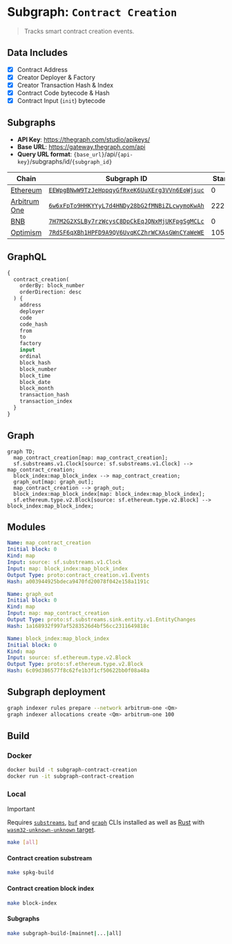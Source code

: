 # Subgraph: `Contract Creation`

> Tracks smart contract creation events.

## Data Includes

- [x] Contract Address
- [x] Creator Deployer & Factory
- [x] Creator Transaction Hash & Index
- [x] Contract Code bytecode & Hash
- [x] Contract Input (`init`) bytecode

## Subgraphs

- **API Key**: <https://thegraph.com/studio/apikeys/>
- **Base URL**: <https://gateway.thegraph.com/api>
- **Query URL format**: `{base_url}`/api/`{api-key}`/subgraphs/id/`{subgraph_id}`

| Chain | Subgraph ID | Start Block |
| ----- | ----------- | ------------|
| [Ethereum](subgraphs/mainnet/)   | [`EEWpgBNwW9TzJeHppqyGfRxeK6UuXErg3VVn6EoWjsuc`](https://thegraph.com/explorer/subgraphs/EEWpgBNwW9TzJeHppqyGfRxeK6UuXErg3VVn6EoWjsuc?view=Query&chain=arbitrum-one) | 0 |
| [Arbitrum One](subgraphs/arbitrum-one/)   | [`6w6xFpTo9HHKYYyL7d4HNDy28bG2fMNBiZLcwymoKwAh`](https://thegraph.com/explorer/subgraphs/6w6xFpTo9HHKYYyL7d4HNDy28bG2fMNBiZLcwymoKwAh?view=Query&chain=arbitrum-one) | 22208966 |
| [BNB](subgraphs/bsc/)   | [`7H7M2G2XSLBy7rzWcysC8DpCkEqJQNxMjUKFpgSgMCLc`](https://thegraph.com/explorer/subgraphs/7H7M2G2XSLBy7rzWcysC8DpCkEqJQNxMjUKFpgSgMCLc?view=Query&chain=arbitrum-one) | 0 |
| [Optimism](subgraphs/optimism/)   | [`7RdSF6qXBh1HPFD9A9QV6UvqKCZhrWCXAsGWnCYaWeWE`](https://thegraph.com/explorer/subgraphs/7RdSF6qXBh1HPFD9A9QV6UvqKCZhrWCXAsGWnCYaWeWE?view=Query&chain=arbitrum-one) | 105239153 |

## GraphQL

```graphql
{
  contract_creation(
    orderBy: block_number
    orderDirection: desc
  ) {
    address
    deployer
    code
    code_hash
    from
    to
    factory
    input
    ordinal
    block_hash
    block_number
    block_time
    block_date
    block_month
    transaction_hash
    transaction_index
  }
}
```

## Graph

```mermaid
graph TD;
  map_contract_creation[map: map_contract_creation];
  sf.substreams.v1.Clock[source: sf.substreams.v1.Clock] --> map_contract_creation;
  block_index:map_block_index --> map_contract_creation;
  graph_out[map: graph_out];
  map_contract_creation --> graph_out;
  block_index:map_block_index[map: block_index:map_block_index];
  sf.ethereum.type.v2.Block[source: sf.ethereum.type.v2.Block] --> block_index:map_block_index;
```

## Modules

```yaml
Name: map_contract_creation
Initial block: 0
Kind: map
Input: source: sf.substreams.v1.Clock
Input: map: block_index:map_block_index
Output Type: proto:contract_creation.v1.Events
Hash: a003944925bdeca9470fd20078f042e158a1191c

Name: graph_out
Initial block: 0
Kind: map
Input: map: map_contract_creation
Output Type: proto:sf.substreams.sink.entity.v1.EntityChanges
Hash: 1a168932f997af5283526d4bf56cc2311649818c

Name: block_index:map_block_index
Initial block: 0
Kind: map
Input: source: sf.ethereum.type.v2.Block
Output Type: proto:sf.ethereum.type.v2.Block
Hash: 6c09d386577f8c62fe1b3f1cf50622bb0f08a48a
```

## Subgraph deployment

```bash
graph indexer rules prepare --network arbitrum-one <Qm>
graph indexer allocations create <Qm> arbitrum-one 100
```

## Build

### Docker

```bash
docker build -t subgraph-contract-creation
docker run -it subgraph-contract-creation
```

### Local

> [!IMPORTANT]
> Requires [`substreams`](https://github.com/streamingfast/substreams/releases/latest), [`buf`](https://buf.build/product/cli) and [`graph`](https://github.com/graphprotocol/graph-tooling/releases/latest) CLIs installed as well as [Rust](https://rustup.rs/) with [`wasm32-unknown-unknown` target](https://doc.rust-lang.org/beta/rustc/platform-support/wasm32-unknown-unknown.html#building-rust-programs).

```bash
make [all]
```

#### Contract creation substream

```bash
make spkg-build
```

#### Contract creation block index

```bash
make block-index
```

#### Subgraphs

```bash
make subgraph-build-[mainnet|...|all]
```

